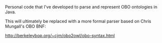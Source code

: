 
Personal code that I've developed to parse and represent OBO ontologies in Java.

This will ultimately be replaced with a more formal parser based on Chris Mungall's OBO BNF: 

http://berkeleybop.org/~cjm/obo2owl/obo-syntax.html
